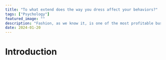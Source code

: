 ```yaml
---
title: "To what extend does the way you dress affect your behaviors?"
tags: ["Psychology"]
featured_image: ""
description: "Fashion, as we know it, is one of the most profitable business domain in the world. For what reasons?"
date: 2024-01-20
---
```


# Introduction